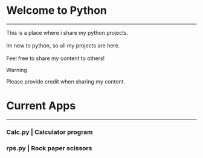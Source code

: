 # Welcome to Python
------------------------------------

This is a place where i share my python projects.<br> <br> Im new to python, so all my projects are here. <br> <br>
Feel free to share my content to others!

> [!WARNING]
> Please provide credit when sharing my content.

# Current Apps
--------------------------------------
### Calc.py | Calculator program <br>
### rps.py  | Rock paper scissors
